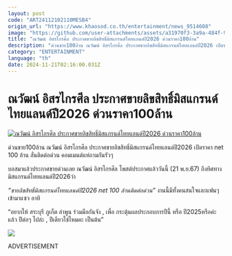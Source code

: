 ```yaml
---
layout: post
code: "ART24112102110MESB4"
origin_url: "https://www.khaosod.co.th/entertainment/news_9514608"
image: "https://github.com/user-attachments/assets/a31970f3-3a9a-484f-9445-49415d4fff72"
title: "ณวัฒน์ อิสรไกรศีล ประกาศขายลิขสิทธิ์มิสแกรนด์ไทยแลนด์ปี2026 ด่วนราคา100ล้าน"
description: "ด่วนขาย100ล้าน ณวัฒน์ อิสรไกรศีล ประกาศขายลิขสิทธิ์มิสแกรนด์ไทยแลนด์ปี2026 เปิดราคา net 100 ล้าน ลั่นติดต่อด่วน คอมเมนต์แห่ถามกันรัวๆ "
category: "ENTERTAINMENT"
language: "th"
date: 2024-11-21T02:16:00.031Z
---
```


# ณวัฒน์ อิสรไกรศีล ประกาศขายลิขสิทธิ์มิสแกรนด์ไทยแลนด์ปี2026 ด่วนราคา100ล้าน

[![ณวัฒน์ อิสรไกรศีล ประกาศขายลิขสิทธิ์มิสแกรนด์ไทยแลนด์ปี2026 ด่วนราคา100ล้าน](https://www.khaosod.co.th/wpapp/uploads/2024/11/nawatmgi2111679998.jpg "ณวัฒน์ อิสรไกรศีล ประกาศขายลิขสิทธิ์มิสแกรนด์ไทยแลนด์ปี2026 ด่วนราคา100ล้าน")](https://www.khaosod.co.th/wpapp/uploads/2024/11/nawatmgi2111679998.jpg)

ด่วนขาย100ล้าน ณวัฒน์ อิสรไกรศีล ประกาศขายลิขสิทธิ์มิสแกรนด์ไทยแลนด์ปี2026 เปิดราคา net 100 ล้าน ลั่นติดต่อด่วน คอมเมนต์แห่ถามกันรัวๆ

บอสมาแล้วประกาศขายด่วนเลย ณวัฒน์ อิสรไกรศีล โพสต์ประกาศแล้ววันนี้ (21 พ.ย.67) ถึงทิศทางมิสแกรนด์ไทยแลนด์ปี2026ว่า

_“ขายลิขสิทธิ์มิสแกรนด์ไทยแลนด์ปี2026 net 100 ล้านติดต่อด่วน”_ งานนี้มีทั้งคนสนใจและแฟนๆเข้ามาแซว อาทิ

“อยากให้ สระบุรี ภูเก็ต ลำพูน ร่วมมือกันจัง , เพื่อ กระตุ้นผลประกอบการปีนี้ หรือ ปี2025หรือค่ะ แล้ว ปีต่อๆ ไปล่ะ , ปีเดียวใช่ไหมคะ เป็นต้น”

[![](https://www.khaosod.co.th/wpapp/uploads/2024/11/nawatmgi2111671.jpg)](https://www.khaosod.co.th/wpapp/uploads/2024/11/nawatmgi2111671.jpg)

ADVERTISEMENT